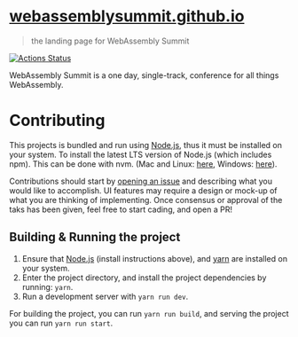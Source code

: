 # [webassemblysummit.github.io](https://webassemblysummit.github.io)
> the landing page for WebAssembly Summit

[![Actions Status](https://github.com/webassemblysummit/webassemblysummit.github.io/workflows/Deploy%20production%20site/badge.svg)](https://github.com/webassemblysummit/webassemblysummit.github.io/actions)

WebAssembly Summit is a one day, single-track, conference for all things WebAssembly.

# Contributing

This projects is bundled and run using [Node.js](https://nodejs.org/), thus it must be installed on your system. To install the latest LTS version of Node.js (which includes npm). This can be done with nvm. (Mac and Linux: [here](https://github.com/creationix/nvm), Windows: [here](https://github.com/coreybutler/nvm-windows)).

Contributions should start by [opening an issue](https://github.com/WebAssemblySummit/webassemblysummit.github.io/issues) and describing what you would like to accomplish. UI features may require a design or mock-up of what you are thinking of implementing. Once consensus or approval of the taks has been given, feel free to start cading, and open a PR!

## Building & Running the project

1. Ensure that [Node.js](https://nodejs.org/) (install instructions above), and [yarn](https://yarnpkg.com/lang/en/docs/install) are installed on your system.
2. Enter the project directory, and install the project dependencies by running: `yarn`.
3. Run a development server with `yarn run dev`.

For building the project, you can run `yarn run build`, and serving the project you can run `yarn run start`.
